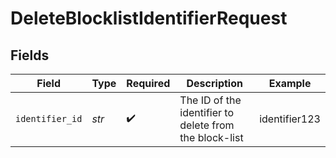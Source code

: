 # DeleteBlocklistIdentifierRequest


## Fields

| Field                                                  | Type                                                   | Required                                               | Description                                            | Example                                                |
| ------------------------------------------------------ | ------------------------------------------------------ | ------------------------------------------------------ | ------------------------------------------------------ | ------------------------------------------------------ |
| `identifier_id`                                        | *str*                                                  | :heavy_check_mark:                                     | The ID of the identifier to delete from the block-list | identifier123                                          |